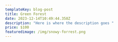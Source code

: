 ```yaml
---
templateKey: blog-post
title: Green Forest
date: 2023-12-14T10:49:44.358Z
description: "Here is where the description goes "
price: $100
featuredimage: /img/snowy-forrest.png
---
```

